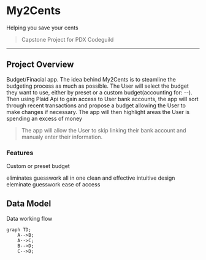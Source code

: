 # My2Cents
Helping you save your cents
> Capstone Project for PDX Codeguild
___

## Project Overview
Budget/Finacial app. The idea behind My2Cents is to steamline the budgeting process as much as possible. The User will select the budget they want to use, either by preset or a custom budget(accounting for: --). Then using Plaid Api to gain access to User bank accounts, the app will sort through recent transactions and propose a budget allowing the User to make changes if necessary. The app will then highlight areas the User is spending an excess of money
> The app will allow the User to skip linking their bank account and manualy enter their information.
### Features
Custom or preset budget


eliminates guesswork
all in one
clean and effective
intuitive design
eleminate guesswork
ease of access

## Data Model
Data working flow

```mermaid
graph TD;
    A-->B;
    A-->C;
    B-->D;
    C-->D;
```

